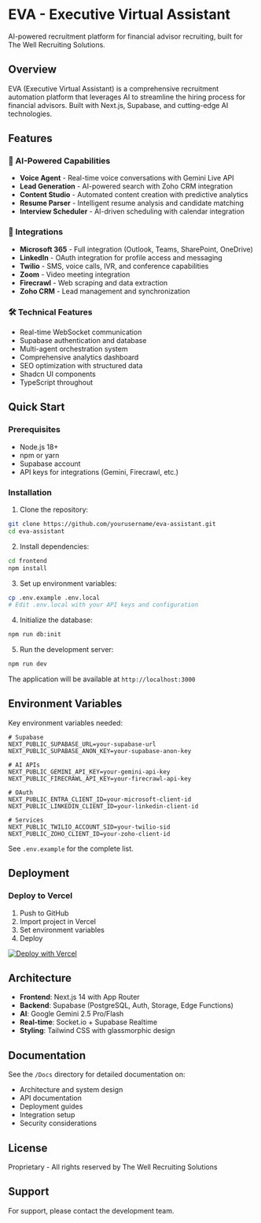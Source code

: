 # EVA - Executive Virtual Assistant

AI-powered recruitment platform for financial advisor recruiting, built for The Well Recruiting Solutions.

## Overview

EVA (Executive Virtual Assistant) is a comprehensive recruitment automation platform that leverages AI to streamline the hiring process for financial advisors. Built with Next.js, Supabase, and cutting-edge AI technologies.

## Features

### 🤖 AI-Powered Capabilities
- **Voice Agent** - Real-time voice conversations with Gemini Live API
- **Lead Generation** - AI-powered search with Zoho CRM integration
- **Content Studio** - Automated content creation with predictive analytics
- **Resume Parser** - Intelligent resume analysis and candidate matching
- **Interview Scheduler** - AI-driven scheduling with calendar integration

### 🔗 Integrations
- **Microsoft 365** - Full integration (Outlook, Teams, SharePoint, OneDrive)
- **LinkedIn** - OAuth integration for profile access and messaging
- **Twilio** - SMS, voice calls, IVR, and conference capabilities
- **Zoom** - Video meeting integration
- **Firecrawl** - Web scraping and data extraction
- **Zoho CRM** - Lead management and synchronization

### 🛠️ Technical Features
- Real-time WebSocket communication
- Supabase authentication and database
- Multi-agent orchestration system
- Comprehensive analytics dashboard
- SEO optimization with structured data
- Shadcn UI components
- TypeScript throughout

## Quick Start

### Prerequisites
- Node.js 18+
- npm or yarn
- Supabase account
- API keys for integrations (Gemini, Firecrawl, etc.)

### Installation

1. Clone the repository:
```bash
git clone https://github.com/yourusername/eva-assistant.git
cd eva-assistant
```

2. Install dependencies:
```bash
cd frontend
npm install
```

3. Set up environment variables:
```bash
cp .env.example .env.local
# Edit .env.local with your API keys and configuration
```

4. Initialize the database:
```bash
npm run db:init
```

5. Run the development server:
```bash
npm run dev
```

The application will be available at `http://localhost:3000`

## Environment Variables

Key environment variables needed:

```env
# Supabase
NEXT_PUBLIC_SUPABASE_URL=your-supabase-url
NEXT_PUBLIC_SUPABASE_ANON_KEY=your-supabase-anon-key

# AI APIs
NEXT_PUBLIC_GEMINI_API_KEY=your-gemini-api-key
NEXT_PUBLIC_FIRECRAWL_API_KEY=your-firecrawl-api-key

# OAuth
NEXT_PUBLIC_ENTRA_CLIENT_ID=your-microsoft-client-id
NEXT_PUBLIC_LINKEDIN_CLIENT_ID=your-linkedin-client-id

# Services
NEXT_PUBLIC_TWILIO_ACCOUNT_SID=your-twilio-sid
NEXT_PUBLIC_ZOHO_CLIENT_ID=your-zoho-client-id
```

See `.env.example` for the complete list.

## Deployment

### Deploy to Vercel

1. Push to GitHub
2. Import project in Vercel
3. Set environment variables
4. Deploy

[![Deploy with Vercel](https://vercel.com/button)](https://vercel.com/new/clone?repository-url=https://github.com/yourusername/eva-assistant)

## Architecture

- **Frontend**: Next.js 14 with App Router
- **Backend**: Supabase (PostgreSQL, Auth, Storage, Edge Functions)
- **AI**: Google Gemini 2.5 Pro/Flash
- **Real-time**: Socket.io + Supabase Realtime
- **Styling**: Tailwind CSS with glassmorphic design

## Documentation

See the `/Docs` directory for detailed documentation on:
- Architecture and system design
- API documentation
- Deployment guides
- Integration setup
- Security considerations

## License

Proprietary - All rights reserved by The Well Recruiting Solutions

## Support

For support, please contact the development team.